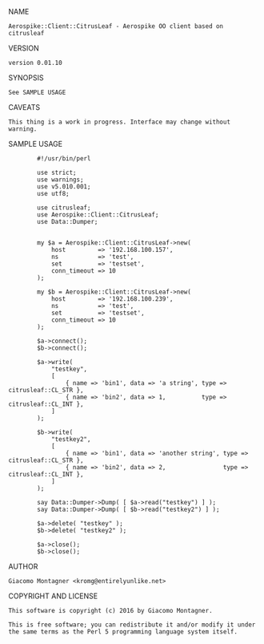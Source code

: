NAME

    Aerospike::Client::CitrusLeaf - Aerospike OO client based on citrusleaf

VERSION

    version 0.01.10

SYNOPSIS

    See SAMPLE USAGE

CAVEATS

    This thing is a work in progress. Interface may change without warning.

SAMPLE USAGE

            #!/usr/bin/perl
    
            use strict;
            use warnings;
            use v5.010.001;
            use utf8;
    
            use citrusleaf;
            use Aerospike::Client::CitrusLeaf;
            use Data::Dumper;
    
    
            my $a = Aerospike::Client::CitrusLeaf->new(
                host         => '192.168.100.157',
                ns           => 'test',
                set          => 'testset',
                conn_timeout => 10
            );
    
            my $b = Aerospike::Client::CitrusLeaf->new(
                host         => '192.168.100.239',
                ns           => 'test',
                set          => 'testset',
                conn_timeout => 10
            );
    
            $a->connect();
            $b->connect();
    
            $a->write(
                "testkey",
                [
                    { name => 'bin1', data => 'a string', type => citrusleaf::CL_STR },
                    { name => 'bin2', data => 1,          type => citrusleaf::CL_INT },
                ]
            );
    
            $b->write(
                "testkey2",
                [
                    { name => 'bin1', data => 'another string', type => citrusleaf::CL_STR },
                    { name => 'bin2', data => 2,                type => citrusleaf::CL_INT },
                ]
            );
    
            say Data::Dumper->Dump( [ $a->read("testkey") ] );
            say Data::Dumper->Dump( [ $b->read("testkey2") ] );
    
            $a->delete( "testkey" );
            $b->delete( "testkey2" );
    
            $a->close();
            $b->close();

AUTHOR

    Giacomo Montagner <kromg@entirelyunlike.net>

COPYRIGHT AND LICENSE

    This software is copyright (c) 2016 by Giacomo Montagner.

    This is free software; you can redistribute it and/or modify it under
    the same terms as the Perl 5 programming language system itself.

